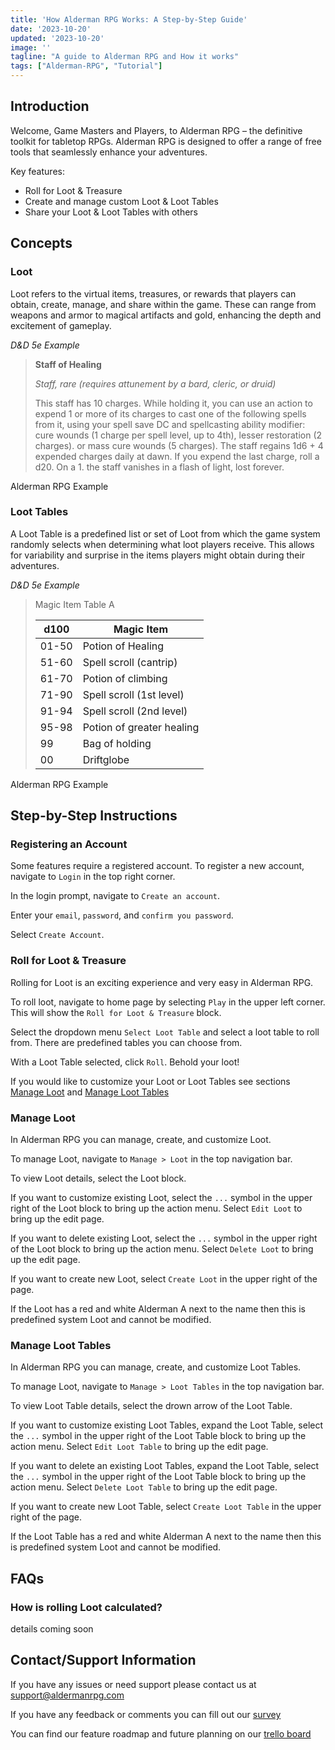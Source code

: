 ```yaml
---
title: 'How Alderman RPG Works: A Step-by-Step Guide'
date: '2023-10-20'
updated: '2023-10-20'
image: ''
tagline: "A guide to Alderman RPG and How it works"
tags: ["Alderman-RPG", "Tutorial"]
---
```


## Introduction

Welcome, Game Masters and Players, to Alderman RPG – the definitive toolkit for tabletop RPGs. Alderman RPG is designed to offer a range of free tools that seamlessly enhance your adventures.

Key features:
- Roll for Loot & Treasure
- Create and manage custom Loot & Loot Tables
- Share your Loot & Loot Tables with others

## Concepts

### Loot

Loot refers to the virtual items, treasures, or rewards that players can obtain, create, manage, and share within the game. These can range from weapons and armor to magical artifacts and gold, enhancing the depth and excitement of gameplay.

*D&D 5e Example*

> **Staff of Healing**
>
> *Staff, rare (requires attunement by a bard, cleric, or
druid)*
>
> This staff has 10 charges. While holding it, you can use
an action to expend 1 or more of its charges to cast one
of the following spells from it, using your spell save DC
and spellcasting ability modifier: cure wounds (1 charge
per spell level, up to 4th), lesser restoration (2 charges).
or mass cure wounds (5 charges).
The staff regains 1d6 + 4 expended charges daily at
dawn. If you expend the last charge, roll a d20. On a 1.
the staff vanishes in a flash of light, lost forever.

Alderman RPG Example


### Loot Tables

A Loot Table is a predefined list or set of Loot from which the game system randomly selects when determining what loot players receive. This allows for variability and surprise in the items players might obtain during their adventures.

*D&D 5e Example*

> Magic Item Table A
> 
> | d100 | Magic Item |
> |------|------------|
> | 01-50 | Potion of Healing |
> | 51-60 | Spell scroll (cantrip) |
> | 61-70 | Potion of climbing |
> | 71-90 | Spell scroll (1st level) |
> | 91-94 | Spell scroll (2nd level) |
> | 95-98 | Potion of greater healing |
> | 99 | Bag of holding |
> | 00 | Driftglobe |

Alderman RPG Example

## Step-by-Step Instructions

### Registering an Account

Some features require a registered account. To register a new account, navigate to `Login` in the top right corner.

In the login prompt, navigate to `Create an account`.

Enter your `email`, `password`, and `confirm you password`.

Select `Create Account`.

### Roll for Loot & Treasure

Rolling for Loot is an exciting experience and very easy in Alderman RPG.

To roll loot, navigate to home page by selecting `Play` in the upper left corner. This will show the `Roll for Loot & Treasure` block.

Select the dropdown menu `Select Loot Table` and select a loot table to roll from. There are predefined tables you can choose from.

With a Loot Table selected, click `Roll`. Behold your loot!

If you would like to customize your Loot or Loot Tables see sections [Manage Loot](#Manage-Loot) and [Manage Loot Tables](#Manage-Loot-Tables)

### Manage Loot

In Alderman RPG you can manage, create, and customize Loot.

To manage Loot, navigate to `Manage > Loot` in the top navigation bar.

To view Loot details, select the Loot block.

If you want to customize existing Loot, select the `...` symbol in the upper right of the Loot block to bring up the action menu. Select `Edit Loot` to bring up the edit page.

If you want to delete existing Loot, select the `...` symbol in the upper right of the Loot block to bring up the action menu. Select `Delete Loot` to bring up the edit page.

If you want to create new Loot, select `Create Loot` in the upper right of the page.

If the Loot has a red and white Alderman A next to the name then this is predefined system Loot and cannot be modified.

### Manage Loot Tables

In Alderman RPG you can manage, create, and customize Loot Tables.

To manage Loot, navigate to `Manage > Loot Tables` in the top navigation bar.

To view Loot Table details, select the drown arrow of the Loot Table.

If you want to customize existing Loot Tables, expand the Loot Table, select the `...` symbol in the upper right of the Loot Table block to bring up the action menu. Select `Edit Loot Table` to bring up the edit page.

If you want to delete an existing Loot Tables, expand the Loot Table, select the `...` symbol in the upper right of the Loot Table block to bring up the action menu. Select `Delete Loot Table` to bring up the edit page.

If you want to create new Loot Table, select `Create Loot Table` in the upper right of the page.

If the Loot Table has a red and white Alderman A next to the name then this is predefined system Loot and cannot be modified.

## FAQs

### How is rolling Loot calculated?

details coming soon

## Contact/Support Information

If you have any issues or need support please contact us at support@aldermanrpg.com

If you have any feedback or comments you can fill out our [survey](https://docs.google.com/forms/d/e/1FAIpQLSfI5ce9LxDmKg9LrroBnIeBQ7KXteqAZoaXide-nX0LPYuZgg/viewform?usp:sf_link)

You can find our feature roadmap and future planning on our [trello board](https://trello.com/b/v8tttbl7/alderman-app-roadmap)